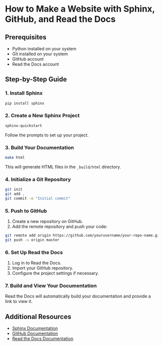 # How to Make a Website with Sphinx, GitHub, and Read the Docs

## Prerequisites
- Python installed on your system
- Git installed on your system
- GitHub account
- Read the Docs account

## Step-by-Step Guide

### 1. Install Sphinx
```bash
pip install sphinx
```

### 2. Create a New Sphinx Project
```bash
sphinx-quickstart
```
Follow the prompts to set up your project.

### 3. Build Your Documentation
```bash
make html
```
This will generate HTML files in the `_build/html` directory.

### 4. Initialize a Git Repository
```bash
git init
git add .
git commit -m "Initial commit"
```

### 5. Push to GitHub
1. Create a new repository on GitHub.
2. Add the remote repository and push your code:
```bash
git remote add origin https://github.com/yourusername/your-repo-name.git
git push -u origin master
```

### 6. Set Up Read the Docs
1. Log in to Read the Docs.
2. Import your GitHub repository.
3. Configure the project settings if necessary.

### 7. Build and View Your Documentation
Read the Docs will automatically build your documentation and provide a link to view it.

## Additional Resources
- [Sphinx Documentation](https://www.sphinx-doc.org/en/master/)
- [GitHub Documentation](https://docs.github.com/)
- [Read the Docs Documentation](https://docs.readthedocs.io/en/stable/)
